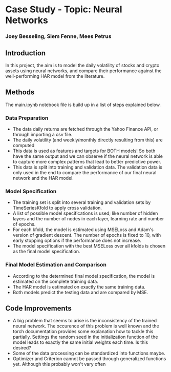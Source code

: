 # Case Study - Topic: Neural Networks
### Joey Besseling, Siem Fenne, Mees Petrus

## Introduction
In this project, the aim is to model the daily volatility of stocks and crypto assets using neural networks, and compare their performance against the well-performing HAR model from the literature.

## Methods
The main.ipynb notebook file is build up in a list of steps explained below.

### Data Preparation
- The data daily returns are fetched through the Yahoo Finance API, or through importing a csv file.
- The daily volatility (and weekly/monthly directly resulting from this) are computed
- This data is used as features and targets for BOTH models! So both have the same output and we can observe if the neural network is able to capture more complex patterns that lead to better predictive power.
- This data is split into training and validation data. The validation data is only used in the end to compare the performance of our final neural network and the HAR model.

### Model Specification
- The training set is split into several training and validation sets by TimeSeriesKfold to apply cross validation.
- A list of possible model specifications is used; like number of hidden layers and the number of nodes in each layer, learning rate and number of epochs.
- For each kfold, the model is estimated using MSELoss and Adam's version of gradient descent. The number of epochs is fixed to 10, with early stopping options if the performance does not increase.
- The model specification with the best MSELoss over all kfolds is chosen as the final model specification.

### Final Model Estimation and Comparison
- According to the determined final model specification, the model is estimated on the complete training data.
- The HAR model is estimated on exactly the same training data.
- Both models predict the testing data and are compared by MSE.

## Code Improvements
- A big problem that seems to arise is the inconsistency of the trained neural network. The occurence of this problem is well known and the torch documentation provides some explanation how to tackle this partially. Settings the random seed in the initialization function of the model leads to exactly the same initial weights each time. Is this desired?
- Some of the data processing can be standardized into functions maybe.
- Optimizer and Criterion cannot be passed through generalized functions yet. Although this probably won't vary often

